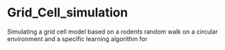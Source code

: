 # Grid_Cell_simulation

Simulating a grid cell model based on a rodents random walk on a circular environment and a specific learning algorithm for 
